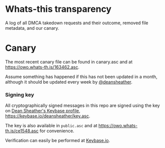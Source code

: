 # Whats-this transparency
A log of all DMCA takedown requests and their outcome, removed file metadata,
and our canary.

# Canary
The most recent canary file can be found in canary.asc and at
https://owo.whats-th.is/163462.asc.

Assume something has happened if this has not been updated in a month, although
it should be updated every week by
[@deansheather](https://github.com/deansheather).

### Signing key
All cryptographically signed messages in this repo are signed using the key on
[Dean Sheather's Keybase profile](https://keybase.io/deansheather),
https://keybase.io/deansheather/key.asc.

The key is also available in `public.asc` and at
https://owo.whats-th.is/ce1548.asc for convenience.

Verification can easily be performed at [Keybase.io](https://keybase.io/verify).
